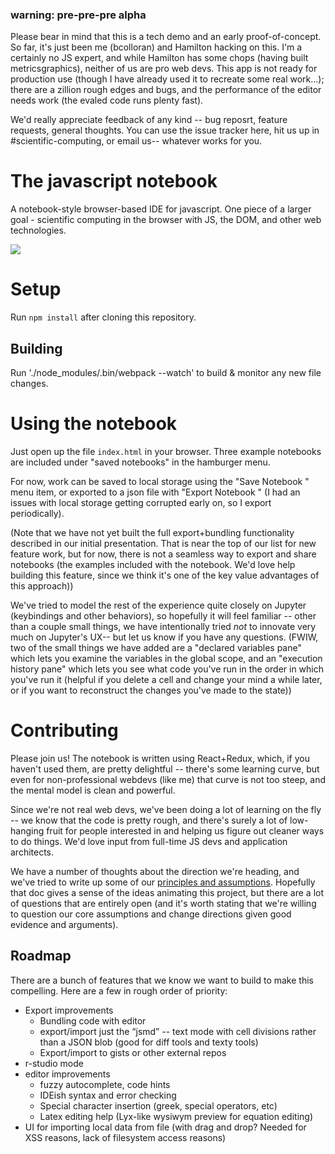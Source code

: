 ### warning: pre-pre-pre alpha

Please bear in mind that this is a tech demo and an early proof-of-concept. So far, it's just been me (bcolloran) and Hamilton hacking on this. I'm a certainly no JS expert, and while Hamilton has some chops (having built metricsgraphics), neither of us are pro web devs. This app is not ready for production use (though I have already used it to recreate some real work...); there are a zillion rough edges and bugs, and the performance of the editor needs work (the evaled code runs plenty fast).

We'd really appreciate feedback of any kind -- bug reposrt, feature requests, general thoughts. You can use the issue tracker here, hit us up in #scientific-computing, or email us-- whatever works for you.

# The javascript notebook

A notebook-style browser-based IDE for javascript. One piece of a larger goal - scientific computing in the browser with JS, the DOM, and other web technologies.

![](https://media.giphy.com/media/xT0xeJdYMwA8GvEdCE/giphy.gif)

# Setup

Run `npm install` after cloning this repository.

## Building

Run './node_modules/.bin/webpack --watch' to build & monitor any new file changes.

# Using the notebook

Just open up the file `index.html` in your browser. Three example notebooks are included under "saved notebooks" in the hamburger menu.

For now, work can be saved to local storage using the "Save Notebook <ctrl-s>" menu item, or exported to a json file with "Export Notebook <ctrl-e>" (I had an issues with local storage getting corrupted early on, so I export periodically).

(Note that we have not yet built the full export+bundling functionality described in our initial presentation. That is near the top of our list for new feature work, but for now, there is not a seamless way to export and share notebooks (the examples included with the notebook. We'd love help building this feature, since we think it's one of the key value advantages of this approach))

We've tried to model the rest of the experience quite closely on Jupyter (keybindings and other behaviors), so hopefully it will feel familiar -- other than a couple small things, we have intentionally tried *not* to innovate very much on Jupyter's UX-- but let us know if you have any questions. (FWIW, two of the small things we have added are a "declared variables pane" <ctrl-d> which lets you examine the variables in the global scope, and an "execution history pane" <ctrl-h> which lets you see what code you've run in the order in which you've run it (helpful if you delete a cell and change your mind a while later, or if you want to reconstruct the changes you've made to the state))

# Contributing

Please join us! The notebook is written using React+Redux, which, if you haven't used them, are pretty delightful -- there's some learning curve, but even for non-professional webdevs (like me) that curve is not too steep, and the mental model is clean and powerful.

Since we're not real web devs, we've been doing a lot of learning on the fly -- we know that the code is pretty rough, and there's surely a lot of low-hanging fruit for people interested in and helping us figure out cleaner ways to do things. We'd love input from full-time JS devs and application architects.

We have a number of thoughts about the direction we're heading, and we've tried to write up some of our [principles and assumptions]( https://docs.google.com/document/d/1KcELJ15hxvDBy4Qb8TzTZ1Lk_4kaSXjvzpcg3M0cQRg/edit# ).  Hopefully that doc gives a sense of the ideas animating this project, but there are a lot of questions that are entirely open (and it's worth stating that we're willing to question our core assumptions and change directions given good evidence and arguments).

## Roadmap

There are a bunch of features that we know we want to build to make this compelling. Here are a few in rough order of priority:

* Export improvements
  * Bundling code with editor
  * export/import just the “jsmd” -- text mode with cell divisions rather than a JSON blob (good for diff tools and texty tools)
  * Export/import to gists or other external repos
* r-studio mode
* editor improvements
  * fuzzy autocomplete, code hints
  * IDEish syntax and error checking
  * Special character insertion (greek, special operators, etc)
  * Latex editing help (Lyx-like wysiwym preview for equation editing)
* UI for importing local data from file (with drag and drop? Needed for XSS reasons, lack of filesystem access reasons)

